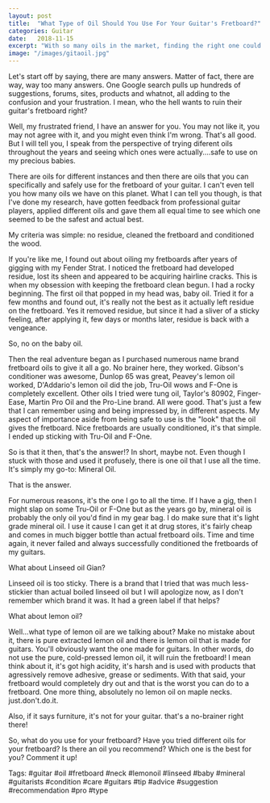 ```yaml
---
layout: post
title:  "What Type of Oil Should You Use For Your Guitar's Fretboard?"
categories: Guitar
date:   2018-11-15
excerpt: "With so many oils in the market, finding the right one could get complicated. Here's my take on which one you should you use for your fretboard"
image: "/images/gitaoil.jpg"
---
```

Let's start off by saying, there are many answers. Matter of fact, there are way, way too many answers. One Google search pulls up hundreds of suggestions, forums, sites, products and whatnot, all adding to the confusion and your frustration. I mean, who the hell wants to ruin their guitar's fretboard right?

Well, my frustrated friend, I have an answer for you. You may not like it, you may not agree with it, and you might even think I'm wrong. That's all good. But I will tell you, I speak from the perspective of trying diferent oils throughout the years and seeing which ones were actually....safe to use on my precious babies. 

There are oils for different instances and then there are oils that you can specifically and safely use for the fretboard of your guitar. I can't even tell you how many oils we have on this planet. What I can tell you though, is that I've done my research, have gotten feedback from professional guitar players, applied different oils and gave them all equal time to see which one seemed to be the safest and actual best.

My criteria was simple: no residue, cleaned the fretboard and conditioned the wood.

If you're like me, I found out about oiling my fretboards after years of gigging with my Fender Strat. I noticed the fretboard had developed residue, lost its sheen and appeared to be acquiring hairline cracks. This is when my obsession with keeping the fretboard clean begun. I had a rocky beginning. The first oil that popped in my head was, baby oil. Tried it for a few months and found out, it's really not the best as it actually left residue on the fretboard. Yes it removed residue, but since it had a sliver of a sticky feeling, after applying it, few days or months later, residue is back with a vengeance.

So, no on the baby oil.

Then the real adventure began as I purchased numerous name brand fretboard oils to give it all a go. No brainer here, they worked. Gibson's conditioner was awesome, Dunlop 65 was great, Peavey's lemon oil worked, D'Addario's lemon oil did the job, Tru-Oil wows and F-One is completely excellent. Other oils I tried were tung oil, Taylor's 80902, Finger-Ease, Martin Pro Oil and the Pro-Line brand. All were good. That's just a few that I can remember using and being impressed by, in different aspects. My aspect of importance aside from being safe to use is the "look" that the oil gives the fretboard. Nice fretboards are usually conditioned, it's that simple. I ended up sticking with Tru-Oil and F-One.

So is that it then, that's the answer!? In short, maybe not. Even though I stuck with those and used it profusely, there is one oil that I use all the time. It's simply my go-to: Mineral Oil.

That is the answer.

For numerous reasons, it's the one I go to all the time. If I have a gig, then I might slap on some Tru-Oil or F-One but as the years go by, mineral oil is probably the only oil you'd find in my gear bag. I do make sure that it's light grade mineral oil. I use it cause I can get it at drug stores, it's fairly cheap and comes in much bigger bottle than actual fretboard oils. Time and time again, it never failed and always successfully conditioned the fretboards of my guitars. 

What about Linseed oil Gian?

Linseed oil is too sticky. There is a brand that I tried that was much less-stickier than actual boiled linseed oil but I will apologize now, as I don't remember which brand it was. It had a green label if that helps? 

What about lemon oil?

Well...what type of lemon oil are we talking about? Make no mistake about it, there is pure extracted lemon oil and there is lemon oil that is made for guitars. You'll obviously want the one made for guitars. In other words, do not use the pure, cold-pressed lemon oil, it will ruin the fretboard! I mean think about it, it's got high acidity, it's harsh and is used with products that agressively remove adhesive, grease or sediments. With that said, your fretboard would completely dry out and that is the worst you can do to a fretboard. One more thing, absolutely no lemon oil on maple necks. just.don't.do.it.  

Also, if it says furniture, it's not for your guitar. that's a no-brainer right there!

So, what do you use for your fretboard? Have you tried different oils for your fretboard? Is there an oil you recommend? Which one is the best for you? Comment it up!


Tags: #guitar #oil #fretboard #neck #lemonoil #linseed #baby #mineral #guitarists #condition #care #guitars #tip #advice #suggestion #recommendation #pro #type

<script>(function(d,s,id){var js,fjs=d.getElementsByTagName(s)[0];if(d.getElementById(id))return;js=d.createElement(s);js.id=id;js.src='https://embed.playbuzz.com/sdk.js';fjs.parentNode.insertBefore(js,fjs);}(document,'script','playbuzz-sdk'));</script>
<div class="playbuzz" data-id="34538356-b3ac-4770-968f-da83e3274d2c" data-show-share="false" data-show-info="false"></div>
